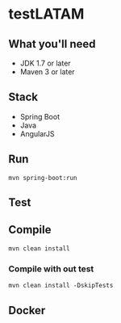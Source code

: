 # testLATAM

## What you'll need
- JDK 1.7 or later
- Maven 3 or later

## Stack
- Spring Boot
- Java
- AngularJS

## Run
`mvn spring-boot:run`

## Test

## Compile
`mvn clean install`
### Compile with out test
`mvn clean install -DskipTests`

## Docker
